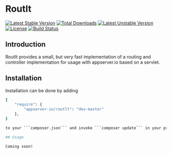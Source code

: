 # Routlt

[![Latest Stable Version](https://poser.pugx.org/appserver-io/routlt/v/stable.png)](https://packagist.org/packages/appserver-io/routlt) [![Total Downloads](https://poser.pugx.org/appserver-io/routlt/downloads.png)](https://packagist.org/packages/appserver-io/routlt) [![Latest Unstable Version](https://poser.pugx.org/appserver-io/routlt/v/unstable.png)](https://packagist.org/packages/appserver-io/routlt) [![License](https://poser.pugx.org/appserver-io/routlt/license.png)](https://packagist.org/packages/appserver-io/routlt) [![Build Status](https://travis-ci.org/appserver-io/routlt.png)](https://travis-ci.org/appserver-io/routlt)

## Introduction

Routlt provides a small, but very fast implementation of a routing and controller implementation for usage with appserver.io based on a servlet.

## Installation

Installation can be done by adding

```sh
{
    "require": {
        "appserver-io/routlt": "dev-master"
    },
}

to your ```composer.json``` and invoke ```composer update``` in your project.

## Usage

Coming soon!